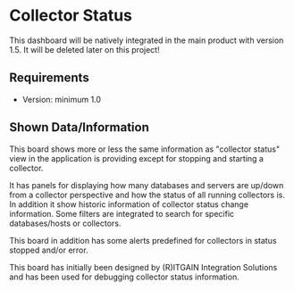# Collector Status

This dashboard will be natively integrated in the main product with version 1.5. It will be deleted later on this project!

## Requirements
- Version: minimum 1.0

## Shown Data/Information
This board shows more or less the same information as "collector status" view in the application is providing except for stopping and starting a collector. 

It has panels for displaying how many databases and servers are up/down from a collector perspective and how the status of all running collectors is. In addition it show historic information of collector status change information. Some filters are integrated to search for specific databases/hosts or collectors.

This board in addition has some alerts predefined for collectors in status stopped and/or error. 

This board has initially been designed by (R)ITGAIN Integration Solutions and has been used for debugging collector status information. 

